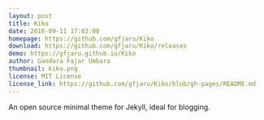 ```yaml
---
layout: post
title: Kiko
date: 2016-09-11 17:03:00
homepage: https://github.com/gfjaru/Kiko
download: https://github.com/gfjaru/Kiko/releases
demo: https://gfjaru.github.io/Kiko
author: Gandara Fajar Umbara
thumbnail: kiko.png
license: MIT License
license_link: https://github.com/gfjaru/Kiko/blob/gh-pages/README.md
---
```


An open source minimal theme for Jekyll, ideal for blogging.
